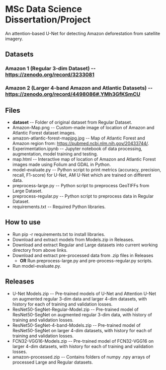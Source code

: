 # MSc Data Science Dissertation/Project

An attention-based U-Net for detecting Amazon deforestation from satellite imagery.

## Datasets
### Amazon 1 (Regular 3-dim Dataset) -- https://zenodo.org/record/3233081
### Amazon 2 (Larger 4-band Amazon and Atlantic Datasets) -- https://zenodo.org/record/4498086#.YMh3GfKSmCU

## Files
+ **dataset** -- Folder of original dataset from Regular Dataset.
+ Amazon-Map.png -- Custom-made image of location of Amazon and Atlantic Forest dataset images.
+ amazon-atlantic-forest-mapjpg.jpg -- Map of Atlantic Forest and Amazon region from: https://pubmed.ncbi.nlm.nih.gov/20433744/.
+ Experimentation.ipynb -- Jupyter notebook of data processing, augmentation, model training and testing.
+ map.html -- Interactive map of location of Amazon and Atlantic Forest images made using Folium and GDAL in Python.
+ model-evaluate.py -- Python script to print metrics (accuracy, precision, recall, F1-score) for U-Net, AM U-Net which are trained on different data.
+ preprocess-large.py -- Python script to preprocess GeoTIFFs from Large Dataset.
+ preprocess-regular.py -- Python script to preprocess data in Regular Dataset.
+ requirements.txt -- Required Python libraries.

## How to use
+ Run pip -r requirements.txt to install libraries.
+ Download and extract models from Models.zip in Releases.
+ Download and extract Regular and Large datasets into current working directory from above links.
+ Download and extract pre-processed data from .zip files in Releases
  + **OR** Run preprocess-large.py and pre-process-regular.py scripts.
+ Run model-evaluate.py.

## Releases
+ U-Net Models.zip -- Pre-trained models of U-Net and Attention U-Net on augmented regular 3-dim data and larger 4-dim datasets, with history for each of training and validation losses.
+ ResNet50-SegNet-Regular-Model.zip -- Pre-trained model of ResNet50-SegNet on augmented regular 3-dim data, with history of training and validation losses.
+ ResNet50-SegNet-4-band-Models.zip -- Pre-trained model of ResNet50-SegNet on larger 4-dim datasets, with history for each of training and validation losses.
+ FCN32-VGG16-Models.zip -- Pre-trained model of FCN32-VGG16 on larger 4-dim datasets, with history for each of training and validation losses.
+ amazon-processed.zip -- Contains folders of numpy .npy arrays of processed Large and Regular datasets.

